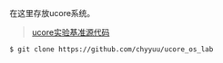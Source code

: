 在这里存放ucore系统。

> [ucore实验基准源代码](https://github.com/chyyuu/ucore_lab)

```shell
$ git clone https://github.com/chyyuu/ucore_os_lab
```

